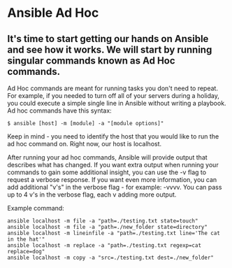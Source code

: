 # Ansible Ad Hoc

## It's time to start getting our hands on Ansible and see how it works. We will start by running singular commands known as Ad Hoc commands. 

Ad Hoc commands are meant for running tasks you don't need to repeat. For example, if you needed to turn off all of your servers during a holiday, you could execute a simple single line in Ansible without writing a playbook. Ad hoc commands have this syntax:

    $ ansible [host] -m [module] -a "[module options]"

    

Keep in mind - you need to identify the host that you would like to run the ad hoc command on. Right now, our host is localhost.

After running your ad hoc commands, Ansible will provide output that describes what has changed. If you want extra output when running your commands to gain some additional insight, you can use the -v flag to request a verbose response. If you want even more information, you can add additional "v's" in the verbose flag - for example: -vvvv. You can pass up to 4 v's in the verbose flag, each v adding more output.

Example command:

    ansible localhost -m file -a "path=./testing.txt state=touch"
    ansible localhost -m file -a "path=./new_folder state=directory"
    ansible localhost -m lineinfile -a "path=./testing.txt line='The cat in the hat'"
    ansible localhost -m replace -a "path=./testing.txt regexp=cat replace=dog"
    ansible localhost -m copy -a "src=./testing.txt dest=./new_folder"
